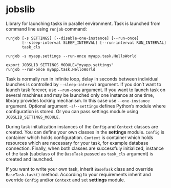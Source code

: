 # jobslib

Library for launching tasks in parallel environment. Task is launched from
command line using `runjob` command:

    runjob [-s SETTINGS] [--disable-one-instance] [--run-once]
           [--sleep-interval SLEEP_INTERVAL] [--run-interval RUN_INTERVAL]
           task_cls

    runjob -s myapp.settings --run-once myapp.task.HelloWorld

    export JOBSLIB_SETTINGS_MODULE="myapp.settings"
    runjob --run-once myapp.task.HelloWorld

Task is normally run in infinite loop, delay in seconds between individual
launches is controlled by `--sleep-interval` argument. If you don’t want to
launch task forever, use `--run-once` argument. If you want to launch task
on several machines and may be launched only one instance at one time,
library provides locking mechanism. In this case use `--one-instance`
argument. Optional argument `-s`/`--settings` defines Python’s module where
configuration is stored. Or you can pass settings module using
`JOBSLIB_SETTINGS_MODULE`.

During task initialization instances of the `Config` and `Context` classes
are created. You can define your own classes in the **settings** module.
`Config` is container which holds configuration. `Context` is container
which holds resources which are necessary for your task, for example
database connection. Finally, when both classes are successfuly initialized,
instance of the task (subclass of the `BaseTask` passed as `task_cls`
argument) is created and launched.

If you want to write your own task, inherit `BaseTask` class and override
`BaseTask.task()` method. According to your requirements inherit and
override `Config` and/or `Context` and set **settings** module.
